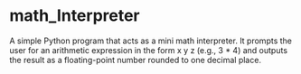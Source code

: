 # math_Interpreter
A simple Python program that acts as a mini math interpreter. It prompts the user for an arithmetic expression in the form x y z (e.g., 3 * 4) and outputs the result as a floating-point number rounded to one decimal place.
